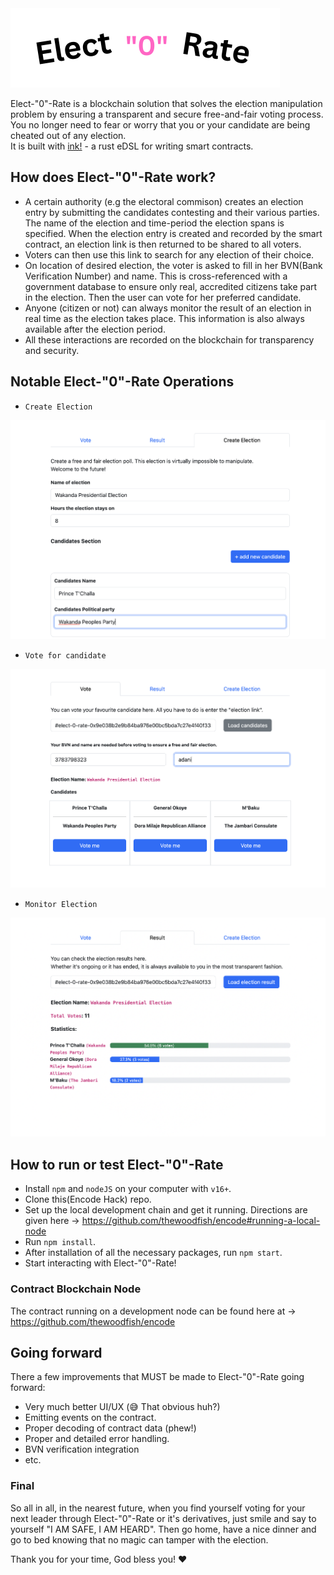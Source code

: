 
<img src="https://github.com/thewoodfish/encode-hack/blob/main/public/img/electo.png">

Elect-"0"-Rate is a blockchain solution that solves the election manipulation problem by ensuring a transparent and secure free-and-fair voting process.<br>
You no longer need to fear or worry that you or your candidate are being cheated out of any election.<br>
It is built with <a href="https://use.ink">ink!</a> - a rust eDSL for writing smart contracts.

## How does Elect-"0"-Rate work?

- A certain authority (e.g the electoral commison) creates an election entry by submitting the candidates contesting and their various 
parties. The name of the election and time-period the election spans is specified. When the election entry is created and recorded by the smart contract, an election link is then returned to be shared to all voters.
- Voters can then use this link to search for any election of their choice.
- On location of desired election, the voter is asked to fill in her BVN(Bank Verification Number) and name. This is cross-referenced with a government database to ensure only real, accredited citizens take part in the election. Then the user can vote for her preferred candidate.
- Anyone (citizen or not) can always monitor the result of an election in real time as the election takes place. This information is also always available after the election period.
- All these interactions are recorded on the blockchain for transparency and security.

## Notable Elect-"0"-Rate Operations
- `Create Election`
<img src="https://github.com/thewoodfish/encode-hack/blob/main/public/img/electo-1.png" style="width: 700px">

- `Vote for candidate`
<img src="https://github.com/thewoodfish/encode-hack/blob/main/public/img/elect-3.png" style="width: 700px">

-  `Monitor Election`
<img src="https://github.com/thewoodfish/encode-hack/blob/main/public/img/electo-2.png" style="width: 700px">

## How to run or test Elect-"0"-Rate
- Install `npm` and `nodeJS` on your computer with `v16+`.
- Clone this(Encode Hack) repo.
- Set up the local development chain and get it running. Directions are given here -> https://github.com/thewoodfish/encode#running-a-local-node
- Run `npm install`.
- After installation of all the necessary packages, run `npm start`.
- Start interacting with Elect-"0"-Rate!

### Contract Blockchain Node
The contract running on a development node can be found here at -> https://github.com/thewoodfish/encode

## Going forward
There a few improvements that MUST be made to Elect-"0"-Rate going forward:
- Very much better UI/UX (😅 That obvious huh?)
- Emitting events on the contract.
- Proper decoding of contract data (phew!)
- Proper and detailed error handling.
- BVN verification integration
- etc.

### Final
So all in all, in the nearest future, when you find yourself voting for your next leader through Elect-"0"-Rate or it's derivatives, just smile and say to yourself "I AM SAFE, I AM HEARD". Then go home, have a nice dinner and go to bed knowing that no magic can tamper with the election.

Thank you for your time, God bless you! ❤️
